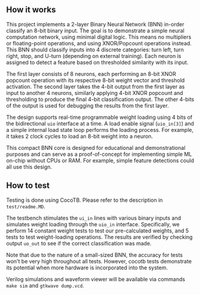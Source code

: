 <!---

This file is used to generate your project datasheet. Please fill in the information below and delete any unused
sections.

You can also include images in this folder and reference them in the markdown. Each image must be less than
512 kb in size, and the combined size of all images must be less than 1 MB.

-->

## How it works

This project implements a 2-layer Binary Neural Network (BNN) in-order classify an 8-bit binary input. The goal is to demonstrate a simple neural computation network, using minimal digital logic. This means no multipliers or floating-point operations, and using XNOR/Popcount operations instead. This BNN should classify inputs into 4 discrete categories: turn left, turn right, stop, and U-turn (depending on external training). Each neuron is assigned to detect a feature based on thresholded similarity with its input.

The first layer consists of 8 neurons, each performing an 8-bit XNOR popcount operation with its respective 8-bit weight vector and threshold activation. The second layer takes the 4-bit output from the first layer as input to another 4 neurons, similarly applying 4-bit XNOR popcount and thresholding to produce the final 4-bit classification output. The other 4-bits of the output is used for debugging the results from the first layer.

The design supports real-time programmable weight loading using 4 bits of the bidirectional `uio` interface at a time. A load enable signal (`uio_in[3]`) and a simple internal load state loop performs the loading process. For example, it takes 2 clock cycles to load an 8-bit weight into a neuron.

This compact BNN core is designed for educational and demonstrational purposes and can serve as a proof-of-concept for implementing simple ML on-chip without CPUs or RAM. For example, simple feature detections could all use this design.

## How to test

Testing is done using CocoTB. Please refer to the description in `test/readme.MD`.

The testbench stimulates the `ui_in` lines with various binary inputs and simulates weight loading through the `uio_in` interface. Specifically, we perform 14 constant weight tests to test our pre-calculated weights, and 5 tests to test weight-loading operations. The results are verified by checking output `uo_out` to see if the correct classification was made.

Note that due to the nature of a small-sized BNN, the accuracy for tests won't be very high throughout all tests. However, cocotb tests demonstrate its potential when more hardware is incorporated into the system.

Verilog simulations and waveform viewer will be available via commands `make sim` and `gtkwave dump.vcd`.
